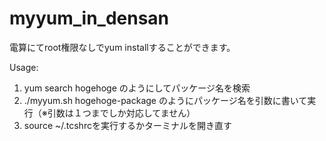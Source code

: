 # myyum_in_densan

電算にてroot権限なしでyum installすることができます。

Usage:

1. yum search hogehoge のようにしてパッケージ名を検索
2. ./myyum.sh hogehoge-package のようにパッケージ名を引数に書いて実行（※引数は１つまでしか対応してません）
3. source ~/.tcshrcを実行するかターミナルを開き直す
